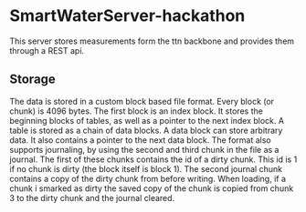 # SmartWaterServer-hackathon
This server stores measurements form the ttn backbone and provides them through a REST api. 

## Storage
The data is stored in a custom block based file format. Every block (or chunk) is 4096 bytes. The first block is an index block.
It stores the beginning blocks of tables, as well as a pointer to the next index block. A table is stored as a chain of data blocks.
A data block can store arbitrary data. It also contains a pointer to the next data block. The format also supports journaling, by
using the second and third chunk in the file as a journal. The first of these chunks contains the id of a dirty chunk.
This id is 1 if no chunk is dirty (the block itself is block 1). The second journal chunk contains a copy of the dirty chunk from
before writing. When loading, if a chunk i smarked as dirty the saved copy of the chunk is copied from chunk 3 to the dirty chunk
and the journal cleared.

